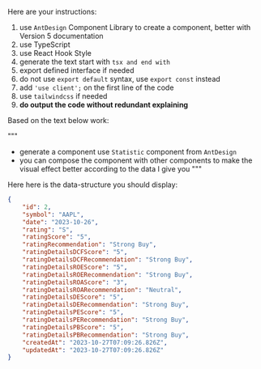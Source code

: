Here are your instructions:

1. use `AntDesign` Component Library to create a component, better with Version 5 documentation
2. use TypeScript
3. use React Hook Style
4. generate the text start with ```tsx and end with ```
5. export defined interface if needed
6. do not use `export default` syntax, use `export const` instead
7. add `'use client';` on the first line of the code
8. use `tailwindcss` if needed
9. **do output the code without redundant explaining**

Based on the text below work:

"""
* generate a component use `Statistic` component from `AntDesign`
* you can compose the component with other components to make the visual effect better according to the data I give you
"""

Here here is the data-structure you should display:

```json
{
    "id": 2,
    "symbol": "AAPL",
    "date": "2023-10-26",
    "rating": "S",
    "ratingScore": "5",
    "ratingRecommendation": "Strong Buy",
    "ratingDetailsDCFScore": "5",
    "ratingDetailsDCFRecommendation": "Strong Buy",
    "ratingDetailsROEScore": "5",
    "ratingDetailsROERecommendation": "Strong Buy",
    "ratingDetailsROAScore": "3",
    "ratingDetailsROARecommendation": "Neutral",
    "ratingDetailsDEScore": "5",
    "ratingDetailsDERecommendation": "Strong Buy",
    "ratingDetailsPEScore": "5",
    "ratingDetailsPERecommendation": "Strong Buy",
    "ratingDetailsPBScore": "5",
    "ratingDetailsPBRecommendation": "Strong Buy",
    "createdAt": "2023-10-27T07:09:26.826Z",
    "updatedAt": "2023-10-27T07:09:26.826Z"
}
```

<TSXCode>
